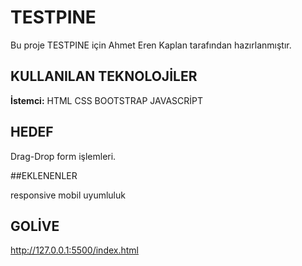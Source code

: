 
# TESTPINE

Bu proje TESTPINE için Ahmet Eren Kaplan tarafından hazırlanmıştır.



## KULLANILAN TEKNOLOJİLER

**İstemci:** HTML CSS BOOTSTRAP JAVASCRİPT


## HEDEF

Drag-Drop form işlemleri.

##EKLENENLER

responsive mobil uyumluluk

  
## GOLİVE

http://127.0.0.1:5500/index.html
